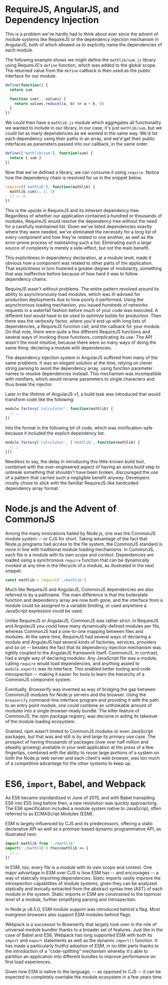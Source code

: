 # RequireJS, AngularJS, and Dependency Injection

This is a problem we've hardly had to think about ever since the advent of module systems like RequireJS or the dependency injection mechanism in AngularJS, both of which allowed us to explicitly name the dependencies of each module.

The following example shows we might define the `mathlib/sum.js` library using RequireJS's `define` function, which was added to the global scope. The returned value from the `define` callback is then used as the public interface for our module.

```js
define(function() {
  return sum

  function sum(...values) {
    return values.reduce((a, b) => a + b, 0)
  }
})
```

We could then have a `mathlib.js` module which aggregates all functionality we wanted to include in our library. In our case, it's just `mathlib/sum`, but we could list as many dependencies as we wanted in the same way. We'd list each dependency using their paths in an array, and we'd get their public interfaces as parameters passed into our callback, in the same order.

```js
define(['mathlib/sum'], function(sum) {
  return { sum }
})
```

Now that we've defined a library, we can consume it using `require`. Notice how the dependency chain is resolved for us in the snippet below.

```js
require(['mathlib'], function(mathlib) {
  mathlib.sum(1, 2, 3)
  // <- 6
})
```

This is the upside in RequireJS and its inherent dependency tree. Regardless of whether our application contained a hundred or thousands of modules, RequireJS would resolve the dependency tree without the need for a carefully maintained list. Given we've listed dependencies exactly where they were needed, we've eliminated the necessity for a long list of every component and how they're related to one another, as well as the error-prone process of maintaining such a list. Eliminating such a large source of complexity is merely a side-effect, but not the main benefit.

This explicitness in dependency declaration, at a module level, made it obvious how a component was related to other parts of the application. That explicitness in turn fostered a greater degree of modularity, something that was ineffective before because of how hard it was to follow dependency chains.

RequireJS wasn't without problems. The entire pattern revolved around its ability to asynchronously load modules, which was ill-advised for production deployments due to how poorly it performed. Using the asynchronous loading mechanism, you issued hundreds of networks requests in a waterfall fashion before much of your code was executed. A different tool would have to be used to optimize builds for production. Then there was the verbosity factor, where you'd end up with long lists of dependencies, a RequireJS function call, and the callback for your module. On that note, there were quite a few different RequireJS functions and several ways of invoking those functions, complicating its use. The API wasn't the most intuitive, because there were so many ways of doing the same thing: declaring a module with dependencies.

The dependency injection system in AngularJS suffered from many of the same problems. It was an elegant solution at the time, relying on clever string parsing to avoid the dependency array, using function parameter names to resolve dependencies instead. This mechanism was incompatible with minifiers, which would rename parameters to single characters and thus break the injector.

Later in the lifetime of AngularJS v1, a build task was introduced that would transform code like the following:

```js
module.factory('calculator', function(mathlib) {
  // …
})
```

Into the format in the following bit of code, which was minification-safe because it included the explicit dependency list.

```js
module.factory('calculator', ['mathlib', function(mathlib) {
  // …
}])
```

Needless to say, the delay in introducing this little-known build tool, combined with the over-engineered aspect of having an extra build step to unbreak something that shouldn't have been broken, discouraged the use of a pattern that carried such a negligible benefit anyway. Developers mostly chose to stick with the familiar RequireJS-like hardcoded dependency array format.

# Node.js and the Advent of CommonJS

Among the many innovations hailed by Node.js, one was the CommonJS module system -- or CJS for short. Taking advantage of the fact that Node.js programs had access to the file system, the CommonJS standard is more in line with traditional module loading mechanisms. In CommonJS, each file is a module with its own scope and context. Dependencies are loaded using a synchronous `require` function that can be dynamically invoked at any time in the lifecycle of a module, as illustrated in the next snippet.

```js
const mathlib = require('./mathlib')
```

Much like RequireJS and AngularJS, CommonJS dependencies are also referred to by a pathname. The main difference is that the boilerplate function and dependency array are now both gone, and the interface from a module could be assigned to a variable binding, or used anywhere a JavaScript expression could be used.

Unlike RequireJS or AngularJS, CommonJS was rather strict. In RequireJS and AngularJS you could have many dynamically-defined modules per file, whereas CommonJS had a one-to-one mapping between files and modules. At the same time, RequireJS had several ways of declaring a module and AngularJS had several kinds of factories, services, providers and so on -- besides the fact that its dependency injection mechanism was tightly coupled to the AngularJS framework itself. CommonJS, in contrast, had a single way of declaring modules. Any JavaScript file was a module, calling `require` would load dependencies, and anything assied to `module.exports` was its interface. This enabled better tooling and code introspection -- making it easier for tools to learn the hierarchy of a CommonJS component system.

Eventually, Browserify was invented as way of bridging the gap between CommonJS modules for Node.js servers and the browser. Using the `browserify` command-line interface program and providing it with the path to an entry point module, one could combine an unthinkable amount of modules into a single browser-ready bundle. The killer feature of CommonJS, the npm package registry, was decisive in aiding its takeover of the module loading ecosystem.

Granted, npm wasn't limited to CommonJS modules or even JavaScript packages, but that was and still is by and large its primary use case. The prospect of having thousands of packages (now over half million and steadily growing) available in your web application at the press of a few fingertips, combined with the ability to reuse large portions of a system on both the Node.js web server and each client's web browser, was too much of a competitive advantage for the other systems to keep up.

# ES6, `import`, Babel, and Webpack

As ES6 became standardized in June of 2015, and with Babel transpiling ES6 into ES5 long before then, a new revolution was quickly approaching. The ES6 specification included a module system native to JavaScript, often referred to as ECMAScript Modules (ESM).

ESM is largely influenced by CJS and its predecessors, offering a static declarative API as well as a promise-based dynamic programmative API, as illustrated next.

```js
import mathlib from './mathlib'
import('./mathlib').then(mathlib => {
  // …
})
```

In ESM, too, every file is a module with its own scope and context. One major advantage in ESM over CJS is how ESM has -- and encourages -- a way of statically importing dependencies. Static imports vastly improve the introspection capabilities of module systems, given they can be analyzed statically and lexically extracted from the abstract syntax tree (AST) of each module in the system. Static imports in ESM are constrained to the topmost level of a module, further simplifying parsing and introspection.

In Node.js v8.5.0, ESM module support was introduced behind a flag. Most evergreen browsers also support ESM modules behind flags.

Webpack is a successor to Browserify that largely took over in the role of universal module bundler thanks to a broader set of features. Just like in the case of Babel and ES6, Webpack has long supported ESM with both its `import` and `export` statements as well as the dynamic `import()` function. It has made a particularly fruitful adoption of ESM, in no little parts thanks to the introduction of a "code-splitting" mechanism whereby it's able to partition an application into different bundles to improve performance on first load experiences.

Given how ESM is native to the language, -- as opposed to CJS -- it can be expected to completely overtake the module ecosystem in a few years time.
